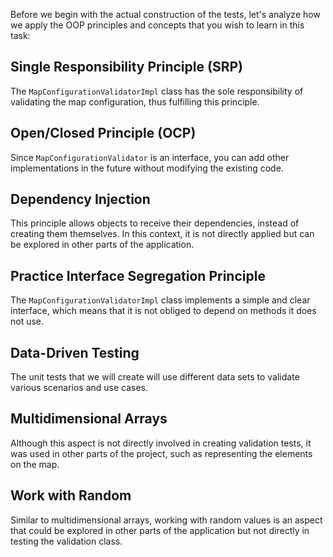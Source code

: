 

Before we begin with the actual construction of the tests, let's analyze how we apply the OOP principles
and concepts that you wish to learn in this task:

## Single Responsibility Principle (SRP)
The `MapConfigurationValidatorImpl` class has the sole responsibility of validating the map configuration,
thus fulfilling this principle.

## Open/Closed Principle (OCP)
Since `MapConfigurationValidator` is an interface, you can add other implementations in the future without
modifying the existing code.

## Dependency Injection
This principle allows objects to receive their dependencies, instead of creating them themselves.
In this context, it is not directly applied but can be explored in other parts of the application.

## Practice Interface Segregation Principle
The `MapConfigurationValidatorImpl` class implements a simple and clear interface, which means that it is not
obliged to depend on methods it does not use.

## Data-Driven Testing
The unit tests that we will create will use different data sets to validate various scenarios and use cases.

## Multidimensional Arrays
Although this aspect is not directly involved in creating validation tests, it was used in other parts of the project,
such as representing the elements on the map.

## Work with Random
Similar to multidimensional arrays, working with random values is an aspect that could be explored in other parts
of the application but not directly in testing the validation class.